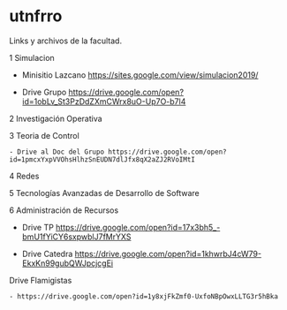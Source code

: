 # utnfrro
Links y archivos de la facultad.

1 Simulacion

  - Minisitio Lazcano https://sites.google.com/view/simulacion2019/
  
  - Drive Grupo https://drive.google.com/open?id=1obLv_St3PzDdZXmCWrx8uO-Up7O-b7l4
  
2 Investigación Operativa

3 Teoria de Control

    - Drive al Doc del Grupo https://drive.google.com/open?id=1pmcxYxpVVOhsHlhzSnEUDN7dlJfx8qX2aZJ2RVoIMtI 

4 Redes

5 Tecnologías Avanzadas de Desarrollo de Software

6 Administración de Recursos

  - Drive TP https://drive.google.com/open?id=17x3bh5_-bmU1fYiCY6sxpwblJ7fMrYXS
  
  - Drive Catedra https://drive.google.com/open?id=1khwrbJ4cW79-EkxKn99gubQWJpcjcgEi 

Drive Flamigistas

    - https://drive.google.com/open?id=1y8xjFkZmf0-UxfoNBpOwxLLTG3r5hBka
 
